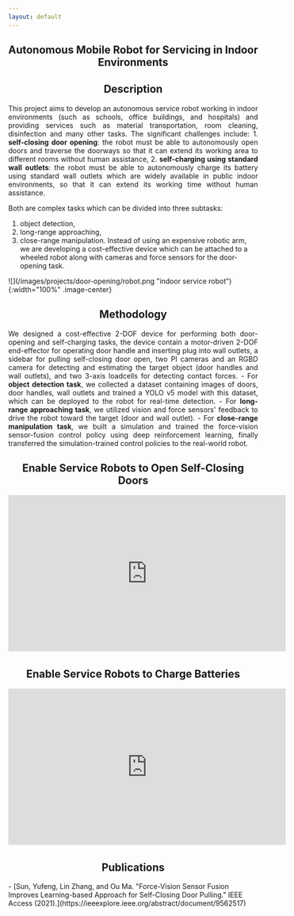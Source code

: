 ```yaml
---
layout: default
---
```

<h2 align="center"><b>Autonomous Mobile Robot for Servicing in Indoor Environments</b></h2>

<h2 align="center">Description</h2>
<p align="justify">
This project aims to develop an autonomous service robot working in indoor environments (such as schools, office buildings, and hospitals) and providing services such as material transportation, room cleaning, disinfection and many other tasks. The significant challenges include:
1. <strong>self-closing door opening</strong>: the robot must be able to autonomously open doors and traverse the doorways so that it can extend its working area to different rooms without human assistance,
2. <strong>self-charging using standard wall outlets</strong>: the robot must be able to autonomously charge its battery using standard wall outlets which are widely available in public indoor environments, so that it can extend its working time without human assistance.

Both are complex tasks which can be divided into three subtasks:
1. object detection,
2. long-range approaching,  
3. close-range manipulation.
Instead of using an expensive robotic arm, we are developing a cost-effective device which can be attached to a wheeled robot along with cameras and force sensors for the door-opening task.
</p>
![](/images/projects/door-opening/robot.png "indoor service robot"){:width="100%" .image-center}

<h2 align="center">Methodology</h2>
<p align="justify">
We designed a cost-effective 2-DOF device for performing both door-opening and self-charging tasks, the device contain a motor-driven 2-DOF end-effector for operating door handle and inserting plug into wall outlets, a sidebar for pulling self-closing door open, two PI cameras and an RGBD camera for detecting and estimating the target object (door handles and wall outlets), and two 3-axis loadcells for detecting contact forces.
- For <strong>object detection task</strong>, we collected a dataset containing images of doors, door handles, wall outlets and trained a YOLO v5 model with this dataset, which can be deployed to the robot for real-time detection.
- For <strong>long-range approaching task</strong>, we utilized vision and force sensors' feedback to drive the robot toward the target (door and wall outlet).
- For <strong>close-range manipulation task</strong>, we built a simulation and trained the force-vision sensor-fusion control policy using deep reinforcement learning, finally transferred the simulation-trained control policies to the real-world robot.  
</p>

<h2 align="center">Enable Service Robots to Open Self-Closing Doors</h2>
<p align="center">
<iframe width="560" height="315" src="https://www.youtube.com/embed/5CGG6vOeOh4?si=tQX7Etv7_HqbwECV" title="YouTube video player" frameborder="0" allow="accelerometer; autoplay; clipboard-write; encrypted-media; gyroscope; picture-in-picture; web-share" allowfullscreen></iframe>
</p>

<h2 align="center">Enable Service Robots to Charge Batteries</h2>
<p align="center">
<iframe width="560" height="315" src="https://www.youtube.com/embed/BhfFRvom3v4?si=rFktwZH5q7XEfs0q" title="YouTube video player" frameborder="0" allow="accelerometer; autoplay; clipboard-write; encrypted-media; gyroscope; picture-in-picture; web-share" allowfullscreen></iframe>
</p>

<h2 align="center">Publications</h2>
- [Sun, Yufeng, Lin Zhang, and Ou Ma. "Force-Vision Sensor Fusion Improves Learning-based Approach for Self-Closing Door Pulling." IEEE Access (2021).](https://ieeexplore.ieee.org/abstract/document/9562517)
